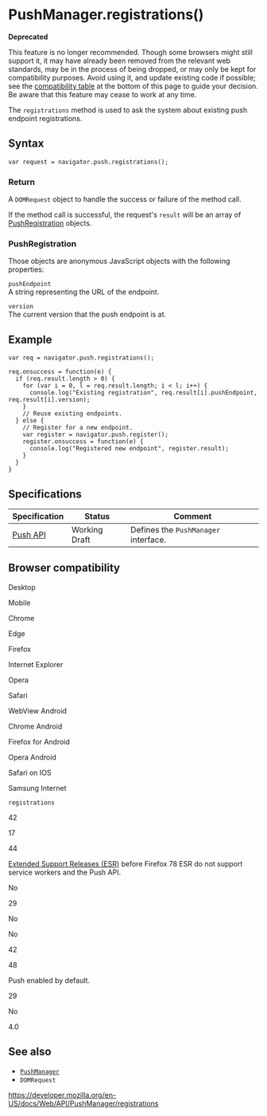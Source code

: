 PushManager.registrations()
===========================

**Deprecated**

This feature is no longer recommended. Though some browsers might still support it, it may have already been removed from the relevant web standards, may be in the process of being dropped, or may only be kept for compatibility purposes. Avoid using it, and update existing code if possible; see the [compatibility table](#browser_compatibility) at the bottom of this page to guide your decision. Be aware that this feature may cease to work at any time.

The `registrations` method is used to ask the system about existing push endpoint registrations.

Syntax
------

    var request = navigator.push.registrations();

### Return

A <span class="page-not-created">`DOMRequest`</span> object to handle the success or failure of the method call.

If the method call is successful, the request's `result` will be an array of [PushRegistration](#pushregistration) objects.

### PushRegistration

Those objects are anonymous JavaScript objects with the following properties:

`pushEndpoint`  
A string representing the URL of the endpoint.

`version`  
The current version that the push endpoint is at.

Example
-------

    var req = navigator.push.registrations();

    req.onsuccess = function(e) {
      if (req.result.length > 0) {
        for (var i = 0, l = req.result.length; i < l; i++) {
          console.log("Existing registration", req.result[i].pushEndpoint, req.result[i].version);
        }
        // Reuse existing endpoints.
      } else {
        // Register for a new endpoint.
        var register = navigator.push.register();
        register.onsuccess = function(e) {
          console.log("Registered new endpoint", register.result);
        }
      }
    }

Specifications
--------------

<table><thead><tr class="header"><th>Specification</th><th>Status</th><th>Comment</th></tr></thead><tbody><tr class="odd"><td><a href="https://w3c.github.io/push-api/">Push API</a></td><td><span class="spec-wd">Working Draft</span></td><td>Defines the <code>PushManager</code> interface.</td></tr></tbody></table>

Browser compatibility
---------------------

Desktop

Mobile

Chrome

Edge

Firefox

Internet Explorer

Opera

Safari

WebView Android

Chrome Android

Firefox for Android

Opera Android

Safari on IOS

Samsung Internet

`registrations`

42

17

44

[Extended Support Releases (ESR)](https://www.mozilla.org/en-US/firefox/organizations/) before Firefox 78 ESR do not support service workers and the Push API.

No

29

No

No

42

48

Push enabled by default.

29

No

4.0

See also
--------

-   [`PushManager`](../pushmanager)
-   <span class="page-not-created">`DOMRequest`</span>

<a href="https://developer.mozilla.org/en-US/docs/Web/API/PushManager/registrations" class="_attribution-link">https://developer.mozilla.org/en-US/docs/Web/API/PushManager/registrations</a>
